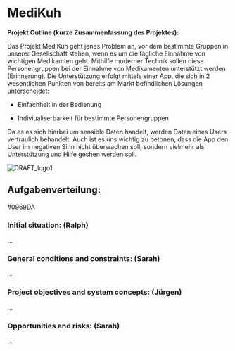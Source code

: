 # MediKuh
**Projekt Outline (kurze Zusammenfassung des Projektes):**

Das Projekt MediKuh geht jenes Problem an, vor dem bestimmte Gruppen in unserer Gesellschaft stehen, wenn es um die tägliche Einnahme von wichtigen Medikamten geht. Mithilfe moderner Technik sollen diese Personengruppen bei der Einnahme von Medikamenten unterstützt werden (Erinnerung). Die Unterstützung erfolgt mittels einer App, die sich in 2 wesentlichen Punkten von bereits am Markt befindlichen Lösungen unterscheidet:

- Einfachheit in der Bedienung
* Indiviualiserbarkeit für bestimmte Personengruppen

Da es es sich hierbei um sensible Daten handelt, werden Daten eines Users vertraulich behandelt. Auch ist es uns wichtig zu betonen, dass die App den User im negativen Sinn nicht überwachen soll, sondern vielmehr als Unterstützung und Hilfe geshen werden soll. 

![DRAFT_logo1](https://github.com/riosarah/MediKuh/assets/145586660/8523b1ea-f87f-4356-a884-f359d8b86d21)


## Aufgabenverteilung:
#0969DA

### Initial situation: (Ralph)
...

### General conditions and constraints: (Sarah)
...

### Project objectives and system concepts: (Jürgen)
...

### Opportunities and risks: (Sarah)
...

